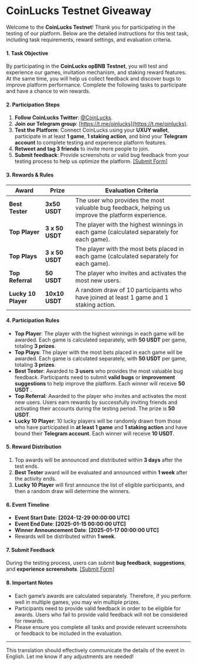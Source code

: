# CoinLucks Testnet Giveaway

Welcome to the **CoinLucks Testnet**! Thank you for participating in the testing of our platform. Below are the detailed instructions for this test task, including task requirements, reward settings, and evaluation criteria.

#### **1. Task Objective**

By participating in the **CoinLucks opBNB Testnet**, you will test and experience our games, invitation mechanism, and staking reward features. At the same time, you will help us collect feedback and discover bugs to improve platform performance. Complete the following tasks to participate and have a chance to win rewards.

#### **2. Participation Steps**

1. **Follow CoinLucks Twitter**: [@CoinLucks](https://twitter.com/CoinLucks).
2. **Join our Telegram group**: [https://t.me/oinlucks](https://t.me/oinlucks).
3. **Test the Platform**: Connect CoinLucks using your **UXUY wallet**, participate in at least **1 game**, **1 staking action**, and bind your **Telegram account** to complete testing and experience platform features.
4. **Retweet and tag 3 friends** to invite more people to join.
5. **Submit feedback**: Provide screenshots or valid bug feedback from your testing process to help us optimize the platform. [\[Submit Form\]](https://forms.gle/YkYt759FVjwv7ADp9)

#### **3. Rewards & Rules**

| **Award**           | **Prize**       | **Evaluation Criteria**                                                                           |
| ------------------- | --------------- | ------------------------------------------------------------------------------------------------- |
| **Best Tester**     | **3x50 USDT**   | The user who provides the most valuable bug feedback, helping us improve the platform experience. |
| **Top Player**      | **3 x 50 USDT** | The player with the highest winnings in each game (calculated separately for each game).          |
| **Top Plays**       | **3 x 50 USDT** | The player with the most bets placed in each game (calculated separately for each game).          |
| **Top Referral**    | **50 USDT**     | The player who invites and activates the most new users.                                          |
| **Lucky 10 Player** | **10x10 USDT**  | A random draw of 10 participants who have joined at least 1 game and 1 staking action.            |

#### **4. Participation Rules**

* **Top Player**: The player with the highest winnings in each game will be awarded. Each game is calculated separately, with **50 USDT** per game, totaling **3 prizes**.
* **Top Plays**: The player with the most bets placed in each game will be awarded. Each game is calculated separately, with **50 USDT** per game, totaling **3 prizes**.
* **Best Tester**: Awarded to **3 users** who provides the most valuable bug feedback. Participants need to submit **valid bugs** or **improvement suggestions** to help improve the platform. Each winner will receive **50 USDT** .
* **Top Referral**: Awarded to the player who invites and activates the most new users. Users earn rewards by successfully inviting friends and activating their accounts during the testing period. The prize is **50 USDT**.
* **Lucky 10 Player**: 10 lucky players will be randomly drawn from those who have participated in **at least 1 game** and **1 staking action** and have bound their **Telegram account**. Each winner will receive **10 USDT**.

#### **5. Reward Distribution**

1. Top awards will be announced and distributed within **3 days** after the test ends.
2. **Best Tester** award will be evaluated and announced within **1 week** after the activity ends.
3. **Lucky 10 Player** will first announce the list of eligible participants, and then a random draw will determine the winners.

#### **6. Event Timeline**

* **Event Start Date**: **\[2024-12-29 00:00:00 UTC]**
* **Event End Date**: **\[2025-01-15 00:00:00 UTC]**
* **Winner Announcement Date**: **\[2025-01-17 00:00:00 UTC]**
* Rewards will be distributed within **1 week**.

#### **7. Submit Feedback**

During the testing process, users can submit **bug feedback**, **suggestions**, and **experience screenshots**.  [\[Submit Form\]](https://forms.gle/YkYt759FVjwv7ADp9)

#### **8. Important Notes**

* Each game’s awards are calculated separately. Therefore, if you perform well in multiple games, you may win multiple prizes.
* Participants need to provide valid feedback in order to be eligible for awards. Users who fail to provide valid feedback will not be considered for rewards.
* Please ensure you complete all tasks and provide relevant screenshots or feedback to be included in the evaluation.

***

This translation should effectively communicate the details of the event in English. Let me know if any adjustments are needed!
